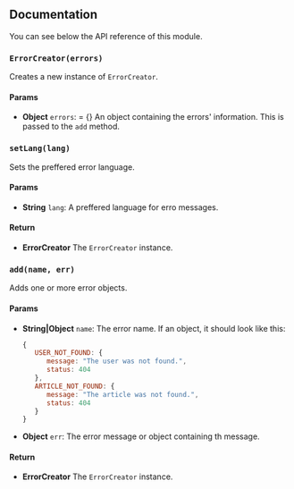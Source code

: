 ## Documentation

You can see below the API reference of this module.

### `ErrorCreator(errors)`
Creates a new instance of `ErrorCreator`.

#### Params

- **Object** `errors`: = {} An object containing the errors' information. This is passed to the `add` method.

### `setLang(lang)`
Sets the preffered error language.

#### Params

- **String** `lang`: A preffered language for erro messages.

#### Return
- **ErrorCreator** The `ErrorCreator` instance.

### `add(name, err)`
Adds one or more error objects.

#### Params

- **String|Object** `name`: The error name. If an object, it should look like this:
   ```js
   {
      USER_NOT_FOUND: {
         message: "The user was not found.",
         status: 404
      },
      ARTICLE_NOT_FOUND: {
         message: "The article was not found.",
         status: 404
      }
   }
   ```
- **Object** `err`: The error message or object containing th message.

#### Return
- **ErrorCreator** The `ErrorCreator` instance.


